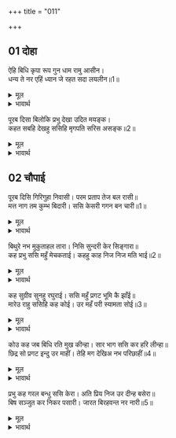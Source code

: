 +++
title = "011"

+++


## 01 दोहा
ऐहि बिधि कृपा रूप गुन धाम रामु आसीन।  
धन्य ते नर एहिं ध्यान जे रहत सदा लयलीन॥1॥  

<details><summary>मूल</summary>

ऐहि बिधि कृपा रूप गुन धाम रामु आसीन।  
धन्य ते नर एहिं ध्यान जे रहत सदा लयलीन॥1॥  
</details>

<details><summary>भावार्थ</summary>

 इस प्रकार कृपा, रूप (सौन्दर्य) और गुणों के धाम श्री रामजी विराजमान हैं। वे मनुष्य धन्य हैं, जो सदा इस ध्यान में लौ लगाए रहते हैं॥1॥  
</details>

पूरब दिसा बिलोकि प्रभु देखा उदित मयङ्क।  
कहत सबहि देखहु ससिहि मृगपति सरिस असङ्क॥2॥  

<details><summary>मूल</summary>

पूरब दिसा बिलोकि प्रभु देखा उदित मयङ्क।  
कहत सबहि देखहु ससिहि मृगपति सरिस असङ्क॥2॥  
</details>

<details><summary>भावार्थ</summary>

 पूर्व दिशा की ओर देखकर प्रभु श्री रामजी ने चन्द्रमा को उदय हुआ देखा। तब वे सबसे कहने लगे- चन्द्रमा को तो देखो। कैसा सिंह के समान निडर है!॥2॥  
</details>





## 02 चौपाई
पूरब दिसि गिरिगुहा निवासी। परम प्रताप तेज बल रासी॥  
मत्त नाग तम कुम्भ बिदारी। ससि केसरी गगन बन चारी॥1॥  

<details><summary>मूल</summary>

पूरब दिसि गिरिगुहा निवासी। परम प्रताप तेज बल रासी॥  
मत्त नाग तम कुम्भ बिदारी। ससि केसरी गगन बन चारी॥1॥  
</details>

<details><summary>भावार्थ</summary>

 पूर्व दिशा रूपी पर्वत की गुफा में रहने वाला, अत्यन्त प्रताप, तेज और बल की राशि यह चन्द्रमा रूपी सिंह अन्धकार रूपी मतवाले हाथी के मस्तक को विदीर्ण करके आकाश रूपी वन में निर्भय विचर रहा है॥1॥  
</details>

बिथुरे नभ मुकुताहल तारा। निसि सुन्दरी केर सिङ्गारा॥  
कह प्रभु ससि महुँ मेचकताई। कहहु काह निज निज मति भाई॥2॥  

<details><summary>मूल</summary>

बिथुरे नभ मुकुताहल तारा। निसि सुन्दरी केर सिङ्गारा॥  
कह प्रभु ससि महुँ मेचकताई। कहहु काह निज निज मति भाई॥2॥  
</details>

<details><summary>भावार्थ</summary>

 आकाश में बिखरे हुए तारे मोतियों के समान हैं, जो रात्रि रूपी सुन्दर स्त्री के श्रृङ्गार हैं। प्रभु ने कहा- भाइयो! चन्द्रमा में जो कालापन है, वह क्या है? अपनी-अपनी बुद्धि के अनुसार कहो॥2॥  
</details>

कह सुग्रीव सुनहु रघुराई। ससि महुँ प्रगट भूमि कै झाँई॥  
मारेउ राहु ससिहि कह कोई। उर महँ परी स्यामता सोई॥3॥  

<details><summary>मूल</summary>

कह सुग्रीव सुनहु रघुराई। ससि महुँ प्रगट भूमि कै झाँई॥  
मारेउ राहु ससिहि कह कोई। उर महँ परी स्यामता सोई॥3॥  
</details>

<details><summary>भावार्थ</summary>

 सुग्रीव ने कहा- हे रघुनाथजी! सुनिए! चन्द्रमा में पृथ्वी की छाया दिखाई दे रही है। किसी ने कहा- चन्द्रमा को राहु ने मारा था। वही (चोट का) काला दाग हृदय पर पडा हुआ है॥3॥  
</details>

कोउ कह जब बिधि रति मुख कीन्हा। सार भाग ससि कर हरि लीन्हा॥  
छिद्र सो प्रगट इन्दु उर माहीं। तेहि मग देखिअ नभ परिछाहीं॥4॥  

<details><summary>मूल</summary>

कोउ कह जब बिधि रति मुख कीन्हा। सार भाग ससि कर हरि लीन्हा॥  
छिद्र सो प्रगट इन्दु उर माहीं। तेहि मग देखिअ नभ परिछाहीं॥4॥  
</details>

<details><summary>भावार्थ</summary>

 कोई कहता है- जब ब्रह्मा ने (कामदेव की स्त्री) रति का मुख बनाया, तब उसने चन्द्रमा का सार भाग निकाल लिया (जिससे रति का मुख तो परम सुन्दर बन गया, परन्तु चन्द्रमा के हृदय में छेद हो गया)। वही छेद चन्द्रमा के हृदय में वर्तमान है, जिसकी राह से आकाश की काली छाया उसमें दिखाई पडती है॥4॥  
</details>

प्रभु कह गरल बन्धु ससि केरा। अति प्रिय निज उर दीन्ह बसेरा॥  
बिष सञ्जुत कर निकर पसारी। जारत बिरहवन्त नर नारी॥5॥  

<details><summary>मूल</summary>

प्रभु कह गरल बन्धु ससि केरा। अति प्रिय निज उर दीन्ह बसेरा॥  
बिष सञ्जुत कर निकर पसारी। जारत बिरहवन्त नर नारी॥5॥  
</details>

<details><summary>भावार्थ</summary>

 प्रभु श्री रामजी ने कहा- विष चन्द्रमा का बहुत प्यारा भाई है, इसी से उसने विष को अपने हृदय में स्थान दे रखा है। विषयुक्त अपने किरण समूह को फैलाकर वह वियोगी नर-नारियों को जलाता रहता है॥5॥  
</details>

<div class="audioEmbed"  caption="AIR-वाचनम्" src="https://archive
.org/download/rAmcharitmAnas-AIR/EPI-306.mp3"></div>
